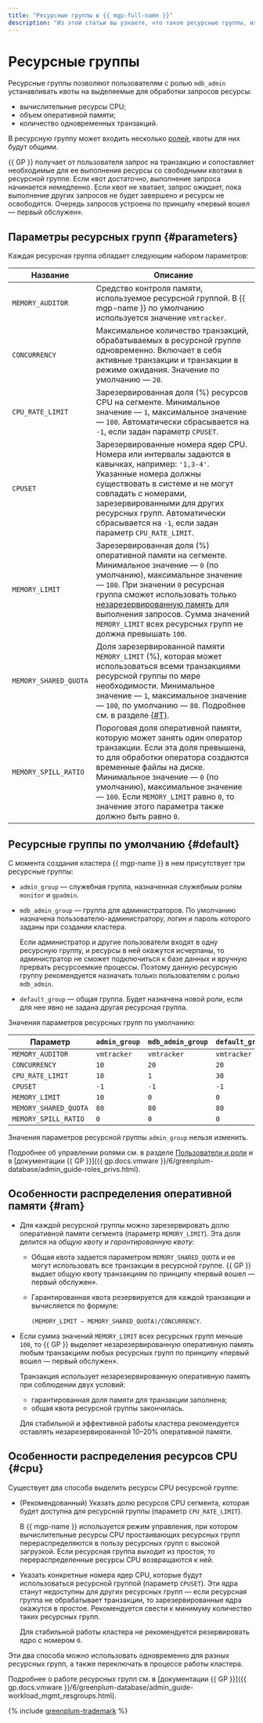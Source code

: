 ```yaml
---
title: "Ресурсные группы в {{ mgp-full-name }}"
description: "Из этой статьи вы узнаете, что такое ресурсные группы, их параметры, а также особенности распределения памяти между ними." 
---
```


# Ресурсные группы

Ресурсные группы позволяют пользователям с ролью `mdb_admin` устанавливать квоты на выделяемые для обработки запросов ресурсы:

* вычислительные ресурсы CPU;
* объем оперативной памяти;
* количество одновременных транзакций.

В ресурсную группу может входить несколько [ролей](cluster-users.md), квоты для них будут общими.


{{ GP }} получает от пользователя запрос на транзакцию и сопоставляет необходимые для ее выполнения ресурсы со свободными квотами в ресурсной группе. Если квот достаточно, выполнение запроса начинается немедленно. Если квот не хватает, запрос ожидает, пока выполнение других запросов не будет завершено и ресурсы не освободятся. Очередь запросов устроена по принципу «первый вошел — первый обслужен».

## Параметры ресурсных групп {#parameters}

Каждая ресурсная группа обладает следующим набором параметров:

| Название            | Описание |
| -----               | ----- |
| `MEMORY_AUDITOR`      | Средство контроля памяти, используемое ресурсной группой. В {{ mgp-name }} по умолчанию используется значение `vmtracker`. |
| `CONCURRENCY`         | Максимальное количество транзакций, обрабатываемых в ресурсной группе одновременно. Включает в себя активные транзакции и транзакции в режиме ожидания. Значение по умолчанию — `20`. |
| `CPU_RATE_LIMIT`      | Зарезервированная доля (%) ресурсов CPU на сегменте. Минимальное значение — `1`, максимальное значение — `100`. Автоматически сбрасывается на `-1`, если задан параметр `CPUSET`. |
| `CPUSET`              | Зарезервированные номера ядер CPU. Номера или интервалы задаются в кавычках, например: `'1,3-4'`. Указанные номера должны существовать в системе и не могут совпадать с номерами, зарезервированными для других ресурсных групп. Автоматически сбрасывается на `-1`, если задан параметр `CPU_RATE_LIMIT`. |
| `MEMORY_LIMIT`        | Зарезервированная доля (%) оперативной памяти на сегменте. Минимальное значение — `0` (по умолчанию), максимальное значение — `100`. При значении `0` ресурсная группа сможет использовать только [незарезервированную память](#ram) для выполнения запросов. Сумма значений `MEMORY_LIMIT` всех ресурсных групп не должна превышать `100`. |
| `MEMORY_SHARED_QUOTA` | Доля зарезервированной памяти `MEMORY_LIMIT` (%), которая может использоваться всеми транзакциями ресурсной группы по мере необходимости. Минимальное значение — `1`, максимальное значение — `100`, по умолчанию — `80`. Подробнее см. в разделе [{#T}](#ram). |
| `MEMORY_SPILL_RATIO`  | Пороговая доля оперативной памяти, которую может занять один оператор транзакции. Если эта доля превышена, то для обработки оператора создаются временные файлы на диске. Минимальное значение — `0` (по умолчанию), максимальное значение — `100`. Если `MEMORY_LIMIT` равно `0`, то значение этого параметра также должно быть равно `0`. |

## Ресурсные группы по умолчанию {#default}

С момента создания кластера {{ mgp-name }} в нем присутствует три ресурсные группы:

* `admin_group` — служебная группа, назначенная служебным ролям `monitor` и `gpadmin`.
* `mdb_admin_group` — группа для администраторов. По умолчанию назначена пользователю-администратору, логин и пароль которого заданы при создании кластера.

    Если администратор и другие пользователи входят в одну ресурсную группу, и ресурсы в ней окажутся исчерпаны, то администратор не сможет подключиться к базе данных и вручную прервать ресурсоемкие процессы. Поэтому данную ресурсную группу рекомендуется назначать только пользователям с ролью `mdb_admin`.

* `default_group` — общая группа. Будет назначена новой роли, если для нее явно не задана другая ресурсная группа.

Значения параметров ресурсных групп по умолчанию:

| Параметр              | `admin_group` | `mdb_admin_group` | `default_group` |
| --------------------- | -----------   | ----------- | ----------- |
| `MEMORY_AUDITOR`      | `vmtracker`   | `vmtracker` | `vmtracker` |
| `CONCURRENCY`         | `10`          | `20`        | `20`        |
| `CPU_RATE_LIMIT`      | `10`          | `1`         | `30`        |
| `CPUSET`              | `-1`          | `-1`        | `-1`        |
| `MEMORY_LIMIT`        | `10`          | `0`         | `0`         |
| `MEMORY_SHARED_QUOTA` | `80`          | `80`        | `80`        |
| `MEMORY_SPILL_RATIO`  | `0`           | `0`         | `0`         |

Значения параметров ресурсной группы `admin_group` нельзя изменить.

Подробнее об управлении ролями см. в разделе [Пользователи и роли](./cluster-users.md) и в [документации {{ GP }}]({{ gp.docs.vmware }}/6/greenplum-database/admin_guide-roles_privs.html).

## Особенности распределения оперативной памяти {#ram}

* Для каждой ресурсной группы можно зарезервировать долю оперативной памяти сегмента (параметр `MEMORY_LIMIT`). Эта доля делится на _общую квоту_ и _гарантированную квоту_:

    * Общая квота задается параметром `MEMORY_SHARED_QUOTA` и ее могут использовать все транзакции в ресурсной группе. {{ GP }} выдает общую квоту транзакциям по принципу «первый вошел — первый обслужен».
    * Гарантированная квота резервируется для каждой транзакции и вычисляется по формуле:

        `(MEMORY_LIMIT − MEMORY_SHARED_QUOTA)/CONCURRENCY`.

* Если сумма значений `MEMORY_LIMIT` всех ресурсных групп меньше `100`, то {{ GP }} выделяет незарезервированную оперативную память любым транзакциям любых ресурсных групп по принципу «первый вошел — первый обслужен».

    Транзакция использует незарезервированную оперативную память при соблюдении двух условий:

    * гарантированная доля памяти для транзакции заполнена;
    * общая квота ресурсной группы закончилась.


    Для стабильной и эффективной работы кластера рекомендуется оставлять незарезервированной 10–20% оперативной памяти.

## Особенности распределения ресурсов CPU {#cpu}

Существует два способа выделить ресурсы CPU ресурсной группе:

* (Рекомендованный) Указать долю ресурсов CPU сегмента, которая будет доступна для ресурсной группы (параметр `CPU_RATE_LIMIT`).

    В {{ mgp-name }} используется режим управления, при котором вычислительные ресурсы CPU простаивающих ресурсных групп перераспределяются в пользу ресурсных групп с высокой загрузкой. Если ресурсная группа выходит из простоя, то перераспределенные ресурсы CPU возвращаются к ней.

* Указать конкретные номера ядер CPU, которые будут использоваться ресурсной группой (параметр `CPUSET`). Эти ядра станут недоступны для других ресурсных групп — если ресурсная группа не обрабатывает транзакции, то зарезервированные ядра окажутся в простое. Рекомендуется свести к минимуму количество таких ресурсных групп.

    Для стабильной работы кластера не рекомендуется резервировать ядро с номером `0`.

Эти два способа можно использовать одновременно для разных ресурсных групп, а также переключать в процессе работы кластера.

Подробнее о работе ресурсных групп см. в [документации {{ GP }}]({{ gp.docs.vmware }}/6/greenplum-database/admin_guide-workload_mgmt_resgroups.html).

{% include [greenplum-trademark](../../_includes/mdb/mgp/trademark.md) %}
